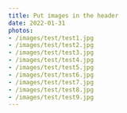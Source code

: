 ```yaml
---
title: Put images in the header
date: 2022-01-31
photos:
- /images/test/test1.jpg
- /images/test/test2.jpg
- /images/test/test3.jpg
- /images/test/test4.jpg
- /images/test/test5.jpg
- /images/test/test6.jpg
- /images/test/test7.jpg
- /images/test/test8.jpg
- /images/test/test9.jpg
---
```

